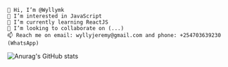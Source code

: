 
    👋 Hi, I’m @Wyllymk
    👀 I’m interested in JavaScript
    🌱 I’m currently learning ReactJS
    💞️ I’m looking to collaborate on (...)
    📫 Reach me on email: wyllyjeremy@gmail.com and phone: +254703639230 (WhatsApp)
![Anurag's GitHub stats](https://github-readme-stats.vercel.app/api?username=wyllymk&hide=contribs,prs&show_icons=true&theme=radical)
